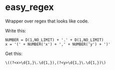 # easy_regex
Wrapper over regex that looks like code. 

Write this:
```
NUMBER = D(1,NO_LIMIT) + '.' + D(1,NO_LIMIT)
x = '(' + NUMBER('x') + ',' + NUMBER('y') + ')'
```

Get this:
```
\((?<x>\d{1,}\.\d{1,}),(?<y>\d{1,}\.\d{1,})\)
```

